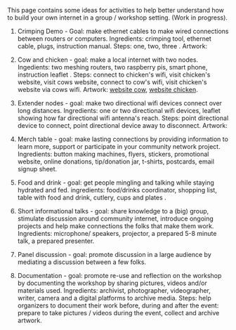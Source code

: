 This page contains some ideas for activities to help better understand how to build your own internet in a group / workshop setting. (Work in progress).

1. Crimping Demo - Goal: make ethernet cables to make wired connections between routers or computers. Ingredients: crimping tool, ethernet cable, plugs, instruction manual. Steps: one, two, three . Artwork: 

2. Cow and chicken - goal: make a local internet with two nodes. Ingedients: two meshing routers, two raspberry pis, smart phone, instruction leaflet . Steps: connect to chicken's wifi, visit chicken's website, visit cows website, connect to cow's wifi, visit chicken's website via cows wifi. Artwork: [website cow](./cow/index.md), [website chicken](./chicken/index.md).

3. Extender nodes - goal: make two directional wifi devices connect over long distances. Ingredients: one or two directional wifi devices, leaflet showing how far directional wifi antenna's reach. Steps: point directional device to connect, point directional device away to disconnect. Artwork: 

4. Merch table - goal: make lasting connections by providing information to learn more, support or participate in your community network project. Ingredients: button making machines, flyers, stickers, promotional website, online donations, tip/donation jar, t-shirts, postcards, email signup sheet.

5. Food and drink - goal: get people mingling and talking while staying hydrated and fed. ingredients: food/drinks coordinator, shopping list, table with food and drink, cutlery, cups and plates . 

6. Short informational talks - goal: share knowledge to a (big) group, stimulate discussion around community internet, introduce ongoing projects and help make connections the folks that make them work. Ingredients: microphone/ speakers, projector, a prepared 5-8 minute talk, a prepared presenter. 

7. Panel discussion - goal: promote discussion in a large audience by mediating a discussion between a few folks.

8. Documentation - goal: promote re-use and reflection on the workshop by documenting the workshop by sharing pictures, videos and/or materials used.  Ingredients: archivist, photographer, videographer, writer, camera and a digital platforms to archive media. Steps: help organizers to document their work before, during and after the event: prepare to take pictures / videos during the event, collect and archive artwork.
